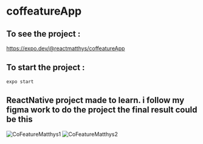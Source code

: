 # coffeatureApp

## To see the project :
https://expo.dev/@reactmatthys/coffeatureApp

## To start the project :
```expo start ```

ReactNative project made to learn.
i follow my figma work to do the project 
the final result could be this 
---
![CoFeatureMatthys1](https://user-images.githubusercontent.com/81434852/142764425-2df3d891-7f04-4ffd-b903-21f90ca17475.png)
![CoFeatureMatthys2](https://user-images.githubusercontent.com/81434852/142764427-bca9aa1a-cc2b-4f00-a88d-9bd632726a2c.png)
